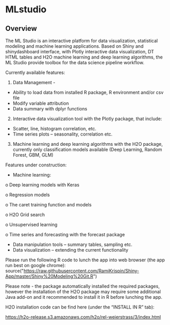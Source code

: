 # MLstudio

## Overview

The ML Studio is an interactive platform for data visualization, statistical modeling and machine learning applications. Based on Shiny and shinydashboard interface, with Plotly interactive data visualization, DT HTML tables and H2O machine learning and deep learning algorithms, the ML Studio provide toolbox for the data science pipeline workflow.

Currently available features:
1. Data Management -
  - Ability to load data from installed R package, R environment and/or csv file
  - Modify variable attribution
  - Data summary with dplyr functions
2. Interactive data visualization tool with the Plotly package, that include:
- Scatter, line, histogram correlation, etc.
- Time series plots – seasonality, correlation etc.
3. Machine learning and deep learning algorithms with the H2O package, currently only classification models available (Deep Learning, Random Forest, GBM, GLM)

Features under construction:
-	Machine learning:

o	Deep learning models with Keras

o	Regression models

o	The caret training function and models

o	H2O Grid search

o	Unsupervised learning

o	Time series and forecasting with the forecast package 

-	Data manipulation tools – summary tables, sampling etc.
-	Data visualization – extending the current functionality

Please run the following R code to lunch the app into web browser (the app run best on google chrome):
source("https://raw.githubusercontent.com/RamiKrispin/Shiny-App/master/Shiny%20Modeling%20Git.R")

Please note - the package automatically installed the required packages, however the installation of the H2O package may require some additional Java add-on and it recommended to install it in R before lunching the app. 

H2O installation code can be find here (under the “INSTALL IN R” tab):

https://h2o-release.s3.amazonaws.com/h2o/rel-weierstrass/3/index.html

